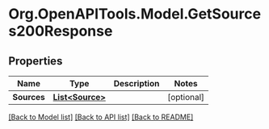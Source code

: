 
# Org.OpenAPITools.Model.GetSources200Response

## Properties

Name | Type | Description | Notes
------------ | ------------- | ------------- | -------------
**Sources** | [**List&lt;Source&gt;**](Source.md) |  | [optional] 

[[Back to Model list]](../README.md#documentation-for-models)
[[Back to API list]](../README.md#documentation-for-api-endpoints)
[[Back to README]](../README.md)


